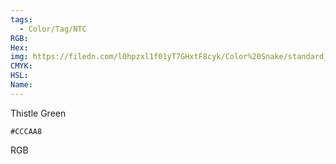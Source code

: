 ```yaml
---
tags:
  - Color/Tag/NTC
RGB:
Hex:
img: https://filedn.com/l0hpzxl1f01yT7GHxtF8cyk/Color%20Snake/standard_csv_to_svg//CCCAA8.svg
CMYK:
HSL:
Name:
---
```

Thistle Green
```palette
#CCCAA8
```
RGB
